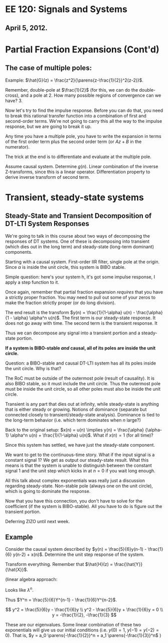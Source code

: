 EE 120: Signals and Systems
===========================
April 5, 2012.
--------------
Partial Fraction Expansions (Cont'd)
====================================

The case of multiple poles:
---------------------------
Example: $\hat{G}(z) = \frac{z^2}{\parens{z-\frac{1}{2}}^2(z-2)}$.

Remember, double-pole at $\frac{1}{2}$ (for this, we can do the
double-cross), and a pole at 2. How many possible regions of convergence
can we have? 3.

Now let's try to find the impulse response. Before you can do that, you
need to break this rational transfer function into a combination of first
and second-order terms. We're not going to carry this all the way to the
impulse response, but we are going to break it up.

Any time you have a multiple pole, you have to write the expansion in terms
of the first order term plus the second order term (or $Az + B$ in the
numerator).

The trick at the end is to differentiate and evaluate at the multiple pole.

Assume causal system. Determine $g(n)$. Linear combination of the inverse
Z-transforms, since this is a linear operator. Differentiation property to
derive inverse transform of second term.

Transient, steady-state systems
===============================

Steady-State and Transient Decomposition of DT-LTI System Responses
-------------------------------------------------------------------

We're going to talk in this course about two ways of decomposing the
responses of DT systems. One of these is decomposing into transient (which
dies out in the long term) and steady-state (long-term dominant)
components.

Starting with a causal system. First-order IIR filter, single pole at the
origin. Since $\alpha$ is inside the unit circle, this system is BIBO
stable.

Simple question: here's your system h, it's got some impulse response, I
apply a step function to it.

Once again, remember that partial fraction expansion _requires_ that you
have a strictly proper fraction. You may need to pull out some of your
zeros to make the fraction strictly proper (or do long division).

The end result is the transform $y(n) = \frac{1}{1-\alpha} u(n) -
\frac{\alpha}{1 - \alpha} \alpha^n u(n)$. The first term is our
steady-state response. It does not go away with time. The second term is
the transient response. It 

Thus we can decompose any signal into a transient portion and a
steady-state portion.

**If a system is BIBO-stable _and_ causal, all of its poles are inside the
unit circle.**

Question: a BIBO-stable and causal DT-LTI system has all its poles inside
the unit circle. Why is that?

The RoC must be outside of the outermost pole (result of causality). It is
also BIBO stable, so it must include the unit circle. Thus the outermost
pole must be inside the unit circle, so all other poles must also be inside
the unit circle.

Transient is any part that dies out at infinity, while steady-state is
anything that is either steady or growing. Notions of dominance (separate
but connected closely to transient/steady-state analysis). Dominance is
tied to the long-term behavior (i.e. which term dominates when $n$ large?)

Back to the original setup: $x(n) = u(n) \implies y(n) = \frac{\alpha}
{\alpha-1} \alpha^n u(n) + \frac{1}{1-\alpha} u(n)$. What if $x(n) = 1$
(for all time)?

Since this system has settled, we have just the steady-state component.

We want to get to the continuous-time story. What if the input signal is a
constant signal 1? We get as output our steady-state result. What this
means is that the system is unable to distinguish between the constant
signal 1 and the unit step which kicks in at $n=0$ if you wait long
enough.

All this talk about complex exponentials was really just a discussion
regarding steady-state. Non-stable pole (always one on the unit circle),
which is going to dominate the response.

Now that you have this connection, you don't have to solve for the
coefficient (if the system is BIBO-stable). All you have to do is figure
out the transient portion.

Deferring ZIZO until next week.

Example
-------
Consider the causal system described by $y(n) = \frac{5}{6}y(n-1) -
\frac{1}{6} y(n-2) + x(n)$. Determine the unit step response of the system.

Transform everything. Remember that $\hat{H}(z) = \frac{\hat{Y}}{\hat{X}}$.

(linear algebra approach:

Looks like $\lambda^n$.

Thus $Y^n = \frac{5}{6}Y^{n-1} - \frac{1}{6}Y^{n-2}$.

$$
y^2 = \frac{5}{6}y - \frac{1}{6}y
\\ y^2 - \frac{5}{6}y + \frac{1}{6}y = 0
\\ y = -\frac{1}{2}, -\frac{1}{3}
$$

These are our eigenvalues. Some linear combination of these two
exponentials will give us our initial conditions (i.e. $y(0) = 1$, $y(-1) =
y(-2) = 0$). That is, $y = a_0 \parens{-\frac{1}{2}}^n + a_1
\parens{-\frac{1}{3}}^n$ )
